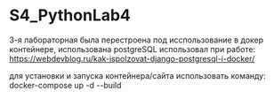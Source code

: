 # S4_PythonLab4

3-я лабораторная была перестроена под исспользование в докер контейнере, использована postgreSQL
использовал при работе: https://webdevblog.ru/kak-ispolzovat-django-postgresql-i-docker/

для установки и запуска контейнера/сайта использовать команду: docker-compose up -d --build
